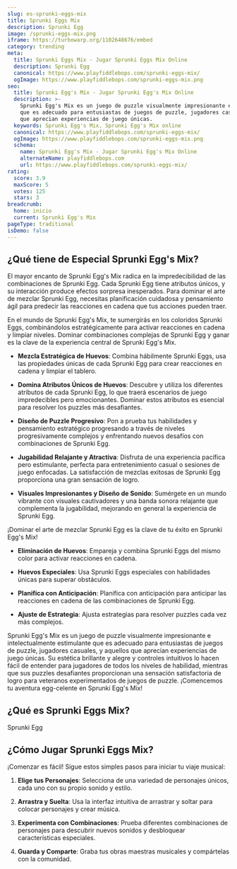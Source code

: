 ```yaml
---
slug: es-sprunki-eggs-mix
title: Sprunki Eggs Mix
description: Sprunki Egg
image: /sprunki-eggs-mix.png
iframe: https://turbowarp.org/1102648676/embed
category: trending
meta:
  title: Sprunki Eggs Mix - Jugar Sprunki Eggs Mix Online
  description: Sprunki Egg
  canonical: https://www.playfiddlebops.com/sprunki-eggs-mix/
  ogImage: https://www.playfiddlebops.com/sprunki-eggs-mix.png
seo:
  title: Sprunki Egg's Mix - Jugar Sprunki Egg's Mix Online
  description: >-
    Sprunki Egg's Mix es un juego de puzzle visualmente impresionante e intelectualmente estimulante
    que es adecuado para entusiastas de juegos de puzzle, jugadores casuales, y aquellos
    que aprecian experiencias de juego únicas.
  keywords: Sprunki Egg's Mix, Sprunki Egg's Mix online
  canonical: https://www.playfiddlebops.com/sprunki-eggs-mix/
  ogImage: https://www.playfiddlebops.com/sprunki-eggs-mix.png
  schema:
    name: Sprunki Egg's Mix - Jugar Sprunki Egg's Mix Online
    alternateName: playfiddlebops.com
    url: https://www.playfiddlebops.com/sprunki-eggs-mix/
rating:
  score: 3.9
  maxScore: 5
  votes: 125
  stars: 3
breadcrumb:
  home: inicio
  current: Sprunki Egg's Mix
pageType: traditional
isDemo: false
---
```


## ¿Qué tiene de Especial Sprunki Egg's Mix?

El mayor encanto de Sprunki Egg's Mix radica en la impredecibilidad de las combinaciones de Sprunki Egg. Cada Sprunki Egg tiene atributos únicos, y su interacción produce efectos sorpresa inesperados. Para dominar el arte de mezclar Sprunki Egg, necesitas planificación cuidadosa y pensamiento ágil para predecir las reacciones en cadena que tus acciones pueden traer.

En el mundo de Sprunki Egg's Mix, te sumergirás en los coloridos Sprunki Eggs, combinándolos estratégicamente para activar reacciones en cadena y limpiar niveles. Dominar combinaciones complejas de Sprunki Egg y ganar es la clave de la experiencia central de Sprunki Egg's Mix.

- **Mezcla Estratégica de Huevos**: Combina hábilmente Sprunki Eggs, usa las propiedades únicas de cada Sprunki Egg para crear reacciones en cadena y limpiar el tablero.

- **Domina Atributos Únicos de Huevos**: Descubre y utiliza los diferentes atributos de cada Sprunki Egg, lo que traerá escenarios de juego impredecibles pero emocionantes. Dominar estos atributos es esencial para resolver los puzzles más desafiantes.

- **Diseño de Puzzle Progresivo**: Pon a prueba tus habilidades y pensamiento estratégico progresando a través de niveles progresivamente complejos y enfrentando nuevos desafíos con combinaciones de Sprunki Egg.

- **Jugabilidad Relajante y Atractiva**: Disfruta de una experiencia pacífica pero estimulante, perfecta para entretenimiento casual o sesiones de juego enfocadas. La satisfacción de mezclas exitosas de Sprunki Egg proporciona una gran sensación de logro.

- **Visuales Impresionantes y Diseño de Sonido**: Sumérgete en un mundo vibrante con visuales cautivadores y una banda sonora relajante que complementa la jugabilidad, mejorando en general la experiencia de Sprunki Egg.

¡Dominar el arte de mezclar Sprunki Egg es la clave de tu éxito en Sprunki Egg's Mix!

- **Eliminación de Huevos**: Empareja y combina Sprunki Eggs del mismo color para activar reacciones en cadena.

- **Huevos Especiales**: Usa Sprunki Eggs especiales con habilidades únicas para superar obstáculos.

- **Planifica con Anticipación**: Planifica con anticipación para anticipar las reacciones en cadena de las combinaciones de Sprunki Egg.

- **Ajuste de Estrategia**: Ajusta estrategias para resolver puzzles cada vez más complejos.

Sprunki Egg's Mix es un juego de puzzle visualmente impresionante e intelectualmente estimulante que es adecuado para entusiastas de juegos de puzzle, jugadores casuales, y aquellos que aprecian experiencias de juego únicas. Su estética brillante y alegre y controles intuitivos lo hacen fácil de entender para jugadores de todos los niveles de habilidad, mientras que sus puzzles desafiantes proporcionan una sensación satisfactoria de logro para veteranos experimentados de juegos de puzzle. ¡Comencemos tu aventura egg-celente en Sprunki Egg's Mix!

## ¿Qué es Sprunki Eggs Mix?

Sprunki Egg

## ¿Cómo Jugar Sprunki Eggs Mix?

¡Comenzar es fácil! Sigue estos simples pasos para iniciar tu viaje musical:

1. **Elige tus Personajes**: Selecciona de una variedad de personajes únicos, cada uno con su propio sonido y estilo.

1. **Arrastra y Suelta**: Usa la interfaz intuitiva de arrastrar y soltar para colocar personajes y crear música.

1. **Experimenta con Combinaciones**: Prueba diferentes combinaciones de personajes para descubrir nuevos sonidos y desbloquear características especiales.

1. **Guarda y Comparte**: Graba tus obras maestras musicales y compártelas con la comunidad.